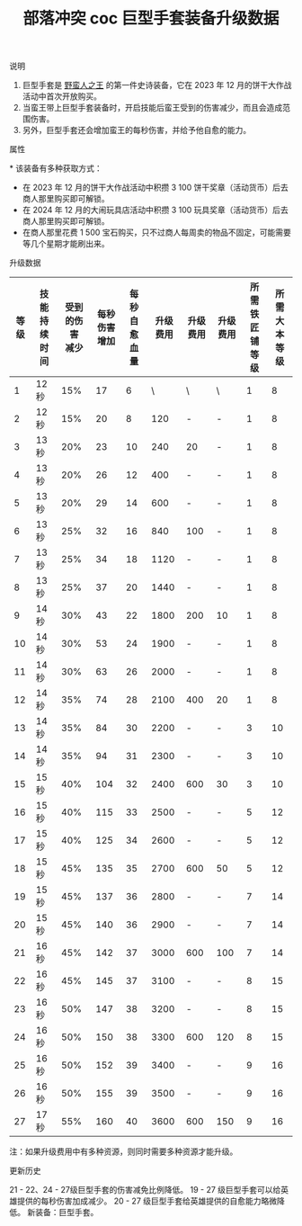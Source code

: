 ﻿---
title: "部落冲突 coc 巨型手套装备升级数据"
navTitle: "巨型手套"
shownTitle: "巨型手套"
description: "巨型手套是野蛮人之王的第一件史诗装备，它在 2023 年 12 月的饼干大作战活动中首次开放购买。当蛮王带上巨型手套装备时，开启技能后蛮王受到的伤害减少，而且会造成范围伤害。另外，巨型手套还会增加蛮王的每秒伤害，并给予他自愈的能力。"
module: upgrade-home
imgFolder: home_heroes/0704
wiki: https://clashofclans.fandom.com/wiki/Giant_Gauntlet
canonical: /upgrade/0704-Giant-Gauntlet
---

<UnitInfo :folder="$frontmatter.imgFolder" imgSrc="Giant_Gauntlet_info.png" :imgAlt="$frontmatter.navTitle" description="野蛮人之王体型变大，可造成范围伤害且减少所受伤害。" />

<SmallTitle>说明</SmallTitle>

1. 巨型手套是 [野蛮人之王](/upgrade/0200-Barbarian-King) 的第一件史诗装备，它在 2023 年 12 月的饼干大作战活动中首次开放购买。
2. 当蛮王带上巨型手套装备时，开启技能后蛮王受到的伤害减少，而且会造成范围伤害。
3. 另外，巨型手套还会增加蛮王的每秒伤害，并给予他自愈的能力。

<SmallTitle>属性</SmallTitle>

<UnitProperties>
    <UnitProperty pKey="技能类型" pValue="主动技能" />
    <UnitProperty pKey="装备稀有度" pValue="史诗" />
    <UnitProperty pKey="解锁条件" pValue="见说明<sup>*</sup>" />
</UnitProperties>

\* 该装备有多种获取方式：

- 在 2023 年 12 月的饼干大作战活动中积攒 3 100 饼干奖章（活动货币）后去商人那里购买即可解锁。
- 在 2024 年 12 月的大闹玩具店活动中积攒 3 100 玩具奖章（活动货币）后去商人那里购买即可解锁。
- 在商人那里花费 1 500 宝石购买，只不过商人每周卖的物品不固定，可能需要等几个星期才能刷出来。

<SmallTitle>升级数据</SmallTitle>

<script setup>
const tableExtraInfo = [
    {
        "column": 5,
        "type": "cost",
        "icon": "Shiny_Ore",
        "noGoldPass": true
    },
    {
        "column": 6,
        "type": "cost",
        "icon": "Glowy_Ore",
        "noGoldPass": true
    },
    {
        "column": 7,
        "type": "cost",
        "icon": "Starry_Ore",
        "noGoldPass": true
    }
];
</script>

<UnitTable :tableExtraInfo="tableExtraInfo">

| 等级 |技能<br>持续时间|受到的伤害<br>减少|每秒伤害<br>增加|每秒自愈<br>血量|升级费用|升级费用|升级费用|所需<br>铁匠铺等级|所需<br>大本等级|
| ---- |      ---     |       ---       |      ---      |      ---      |  ---  |   ---  |  ---  |       ---       |      ---      |
|   1  |     12 秒    |       15%       |       17      |        6      |   \   |    \   |   \   |        1        |       8       |
|   2  |     12 秒    |       15%       |       20      |        8      |  120  |    -   |   -   |        1        |       8       |
|   3  |     13 秒    |       20%       |       23      |       10      |  240  |    20  |   -   |        1        |       8       |
|   4  |     13 秒    |       20%       |       26      |       12      |  400  |    -   |   -   |        1        |       8       |
|   5  |     13 秒    |       20%       |       29      |       14      |  600  |    -   |   -   |        1        |       8       |
|   6  |     13 秒    |       25%       |       32      |       16      |  840  |   100  |   -   |        1        |       8       |
|   7  |     13 秒    |       25%       |       34      |       18      | 1120  |    -   |   -   |        1        |       8       |
|   8  |     13 秒    |       25%       |       37      |       20      | 1440  |    -   |   -   |        1        |       8       |
|   9  |     14 秒    |       30%       |       43      |       22      | 1800  |   200  |   10  |        1        |       8       |
|  10  |     14 秒    |       30%       |       53      |       24      | 1900  |    -   |   -   |        1        |       8       |
|  11  |     14 秒    |       30%       |       63      |       26      | 2000  |    -   |   -   |        1        |       8       |
|  12  |     14 秒    |       35%       |       74      |       28      | 2100  |   400  |   20  |        1        |       8       |
|  13  |     14 秒    |       35%       |       84      |       30      | 2200  |    -   |   -   |        3        |      10       |
|  14  |     14 秒    |       35%       |       94      |       31      | 2300  |    -   |   -   |        3        |      10       |
|  15  |     15 秒    |       40%       |      104      |       32      | 2400  |   600  |   30  |        3        |      10       |
|  16  |     15 秒    |       40%       |      115      |       33      | 2500  |    -   |   -   |        5        |      12       |
|  17  |     15 秒    |       40%       |      125      |       34      | 2600  |    -   |   -   |        5        |      12       |
|  18  |     15 秒    |       45%       |      135      |       35      | 2700  |   600  |   50  |        5        |      12       |
|  19  |     15 秒    |       45%       |      137      |       36      | 2800  |    -   |   -   |        7        |      14       |
|  20  |     15 秒    |       45%       |      140      |       36      | 2900  |    -   |   -   |        7        |      14       |
|  21  |     16 秒    |       45%       |      142      |       37      | 3000  |   600  |  100  |        7        |      14       |
|  22  |     16 秒    |       45%       |      145      |       37      | 3100  |    -   |   -   |        8        |      15       |
|  23  |     16 秒    |       50%       |      147      |       38      | 3200  |    -   |   -   |        8        |      15       |
|  24  |     16 秒    |       50%       |      150      |       38      | 3300  |   600  |  120  |        8        |      15       |
|  25  |     16 秒    |       50%       |      152      |       39      | 3400  |    -   |   -   |        9        |      16       |
|  26  |     16 秒    |       50%       |      155      |       39      | 3500  |    -   |   -   |        9        |      16       |
|  27  |     17 秒    |       55%       |      160      |       40      | 3600  |   600  |  150  |        9        |      16       |
</UnitTable>

注：如果升级费用中有多种资源，则同时需要多种资源才能升级。

<SmallTitle>更新历史</SmallTitle>

<Timeline>
    <TimelineItem date="2024/09/09">
        <TimelineRow>21 - 22、24 - 27级巨型手套的伤害减免比例降低。</TimelineRow>
        <TimelineRow>19 - 27 级巨型手套可以给英雄提供的每秒伤害加成减少。</TimelineRow>
        <TimelineRow>20 - 27 级巨型手套给英雄提供的自愈能力略微降低。</TimelineRow>
    </TimelineItem>
    <TimelineItem date="2023/12/18">
        <TimelineRow>新装备：巨型手套。</TimelineRow>
    </TimelineItem>
    <TimelineItem :historyBottom="true" />
</Timeline>